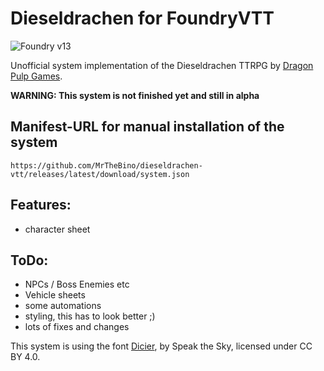 # Dieseldrachen for FoundryVTT

![Foundry v13](https://img.shields.io/badge/foundry-v13-green)

Unofficial system implementation of the Dieseldrachen TTRPG by [Dragon Pulp Games](https://shop.dragonpulpgames.com/).


**WARNING: This system is not finished yet and still in alpha**

## Manifest-URL for manual installation of the system

    https://github.com/MrTheBino/dieseldrachen-vtt/releases/latest/download/system.json

## Features:

* character sheet

## ToDo:

 * NPCs / Boss Enemies etc
 * Vehicle sheets
 * some automations
 * styling, this has to look better ;)
 * lots of fixes and changes

This system is using the font [Dicier](https://speakthesky.itch.io/typeface-dicier), by Speak the Sky, licensed under CC BY 4.0.